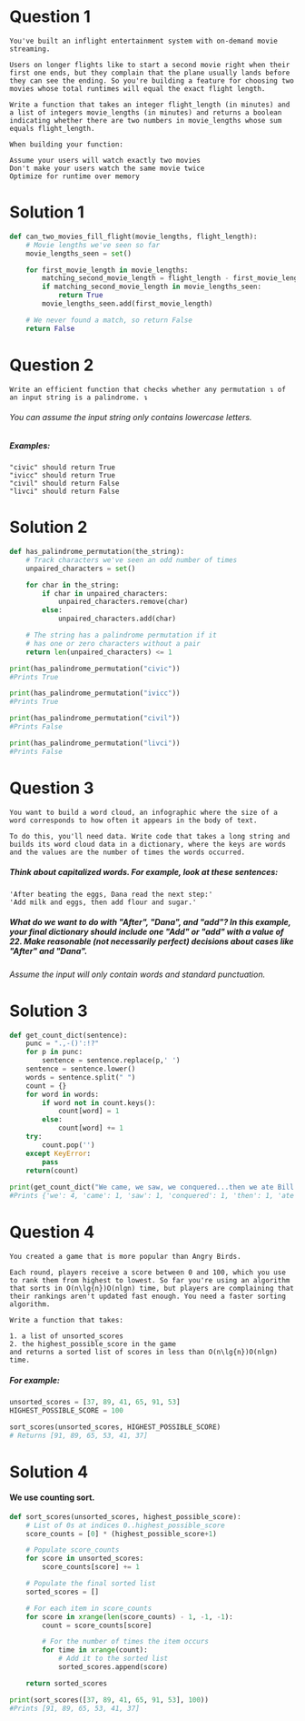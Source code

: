 Question 1
==========

    You've built an inflight entertainment system with on-demand movie streaming.

    Users on longer flights like to start a second movie right when their first one ends, but they complain that the plane usually lands before they can see the ending. So you're building a feature for choosing two movies whose total runtimes will equal the exact flight length.

    Write a function that takes an integer flight_length (in minutes) and a list of integers movie_lengths (in minutes) and returns a boolean indicating whether there are two numbers in movie_lengths whose sum equals flight_length.

    When building your function:

    Assume your users will watch exactly two movies
    Don't make your users watch the same movie twice
    Optimize for runtime over memory

Solution 1
==========

```python
def can_two_movies_fill_flight(movie_lengths, flight_length):
    # Movie lengths we've seen so far
    movie_lengths_seen = set()

    for first_movie_length in movie_lengths:
        matching_second_movie_length = flight_length - first_movie_length
        if matching_second_movie_length in movie_lengths_seen:
            return True
        movie_lengths_seen.add(first_movie_length)

    # We never found a match, so return False
    return False
```

Question 2
==========

    Write an efficient function that checks whether any permutation ↴ of an input string is a palindrome. ↴

###### You can assume the input string only contains lowercase letters.

##### Examples:

    "civic" should return True
    "ivicc" should return True
    "civil" should return False
    "livci" should return False

Solution 2
==========

```python
def has_palindrome_permutation(the_string):
    # Track characters we've seen an odd number of times
    unpaired_characters = set()

    for char in the_string:
        if char in unpaired_characters:
            unpaired_characters.remove(char)
        else:
            unpaired_characters.add(char)

    # The string has a palindrome permutation if it
    # has one or zero characters without a pair
    return len(unpaired_characters) <= 1

print(has_palindrome_permutation("civic"))
#Prints True

print(has_palindrome_permutation("ivicc"))
#Prints True

print(has_palindrome_permutation("civil"))
#Prints False

print(has_palindrome_permutation("livci"))
#Prints False

```

Question 3
==========

    You want to build a word cloud, an infographic where the size of a word corresponds to how often it appears in the body of text.

    To do this, you'll need data. Write code that takes a long string and builds its word cloud data in a dictionary, where the keys are words and the values are the number of times the words occurred.

##### Think about capitalized words. For example, look at these sentences:

    'After beating the eggs, Dana read the next step:'
    'Add milk and eggs, then add flour and sugar.'

##### What do we want to do with "After", "Dana", and "add"? In this example, your final dictionary should include one "Add" or "add" with a value of 22. Make reasonable (not necessarily perfect) decisions about cases like "After" and "Dana".

###### Assume the input will only contain words and standard punctuation.

Solution 3
==========

```python
def get_count_dict(sentence):
    punc = ".,-()':!?"
    for p in punc:
        sentence = sentence.replace(p,' ')
    sentence = sentence.lower()    
    words = sentence.split(" ")
    count = {}
    for word in words:
        if word not in count.keys():
            count[word] = 1
        else:
            count[word] += 1
    try:
        count.pop('')    
    except KeyError:
        pass
    return(count)
    
print(get_count_dict("We came, we saw, we conquered...then we ate Bill's (Mille-Feuille) cake."))
#Prints {'we': 4, 'came': 1, 'saw': 1, 'conquered': 1, 'then': 1, 'ate': 1, 'bill': 1, 's': 1, 'mille': 1, 'feuille': 1, 'cake': 1}
```

Question 4
==========

    You created a game that is more popular than Angry Birds.

    Each round, players receive a score between 0 and 100, which you use to rank them from highest to lowest. So far you're using an algorithm that sorts in O(n\lg{n})O(nlgn) time, but players are complaining that their rankings aren't updated fast enough. You need a faster sorting algorithm.

    Write a function that takes:

    1. a list of unsorted_scores
    2. the highest_possible_score in the game
    and returns a sorted list of scores in less than O(n\lg{n})O(nlgn) time.

##### For example:

```python
unsorted_scores = [37, 89, 41, 65, 91, 53]
HIGHEST_POSSIBLE_SCORE = 100

sort_scores(unsorted_scores, HIGHEST_POSSIBLE_SCORE)
# Returns [91, 89, 65, 53, 41, 37]
```

Solution 4
==========

#### We use counting sort.

```python
def sort_scores(unsorted_scores, highest_possible_score):
    # List of 0s at indices 0..highest_possible_score
    score_counts = [0] * (highest_possible_score+1)

    # Populate score_counts
    for score in unsorted_scores:
        score_counts[score] += 1

    # Populate the final sorted list
    sorted_scores = []

    # For each item in score_counts
    for score in xrange(len(score_counts) - 1, -1, -1):
        count = score_counts[score]

        # For the number of times the item occurs
        for time in xrange(count):
            # Add it to the sorted list
            sorted_scores.append(score)

    return sorted_scores

print(sort_scores([37, 89, 41, 65, 91, 53], 100))
#Prints [91, 89, 65, 53, 41, 37]

```